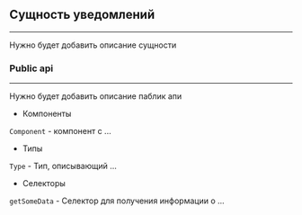 ## Сущность уведомлений
___
Нужно будет добавить описание сущности

### Public api
___
Нужно будет добавить описание паблик апи
- Компоненты

`Component` - компонент с ...

- Типы

`Type` - Тип, описывающий ...

- Селекторы

`getSomeData` - Селектор для получения информации о ...
